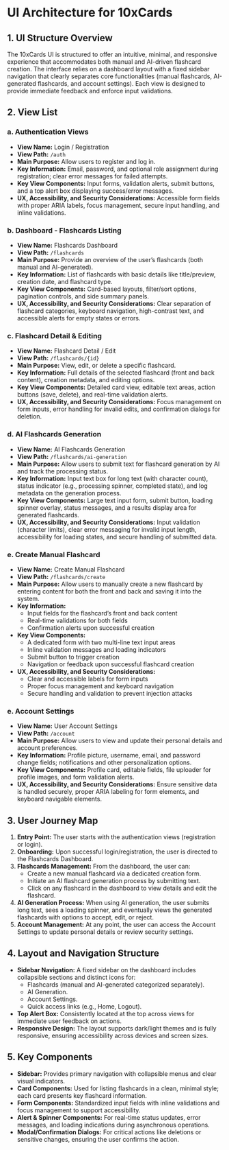 # UI Architecture for 10xCards

## 1. UI Structure Overview
The 10xCards UI is structured to offer an intuitive, minimal, and responsive experience that accommodates both manual and AI-driven flashcard creation. The interface relies on a dashboard layout with a fixed sidebar navigation that clearly separates core functionalities (manual flashcards, AI-generated flashcards, and account settings). Each view is designed to provide immediate feedback and enforce input validations.

## 2. View List

### a. Authentication Views
- **View Name:** Login / Registration
- **View Path:** `/auth`
- **Main Purpose:** Allow users to register and log in.
- **Key Information:** Email, password, and optional role assignment during registration; clear error messages for failed attempts.
- **Key View Components:** Input forms, validation alerts, submit buttons, and a top alert box displaying success/error messages.
- **UX, Accessibility, and Security Considerations:** Accessible form fields with proper ARIA labels, focus management, secure input handling, and inline validations.

### b. Dashboard - Flashcards Listing
- **View Name:** Flashcards Dashboard
- **View Path:** `/flashcards`
- **Main Purpose:** Provide an overview of the user’s flashcards (both manual and AI-generated).
- **Key Information:** List of flashcards with basic details like title/preview, creation date, and flashcard type.
- **Key View Components:** Card-based layouts, filter/sort options, pagination controls, and side summary panels.
- **UX, Accessibility, and Security Considerations:** Clear separation of flashcard categories, keyboard navigation, high-contrast text, and accessible alerts for empty states or errors.

### c. Flashcard Detail & Editing
- **View Name:** Flashcard Detail / Edit
- **View Path:** `/flashcards/{id}`
- **Main Purpose:** View, edit, or delete a specific flashcard.
- **Key Information:** Full details of the selected flashcard (front and back content), creation metadata, and editing options.
- **Key View Components:** Detailed card view, editable text areas, action buttons (save, delete), and real-time validation alerts.
- **UX, Accessibility, and Security Considerations:** Focus management on form inputs, error handling for invalid edits, and confirmation dialogs for deletion.

### d. AI Flashcards Generation
- **View Name:** AI Flashcards Generation
- **View Path:** `/flashcards/ai-generation`
- **Main Purpose:** Allow users to submit text for flashcard generation by AI and track the processing status.
- **Key Information:** Input text box for long text (with character count), status indicator (e.g., processing spinner, completed state), and log metadata on the generation process.
- **Key View Components:** Large text input form, submit button, loading spinner overlay, status messages, and a results display area for generated flashcards.
- **UX, Accessibility, and Security Considerations:** Input validation (character limits), clear error messaging for invalid input length, accessibility for loading states, and secure handling of submitted data.

### e. Create Manual Flashcard
- **View Name:** Create Manual Flashcard
- **View Path:** `/flashcards/create`
- **Main Purpose:** Allow users to manually create a new flashcard by entering content for both the front and back and saving it into the system.
- **Key Information:**
  - Input fields for the flashcard’s front and back content
  - Real-time validations for both fields
  - Confirmation alerts upon successful creation
- **Key View Components:**
  - A dedicated form with two multi-line text input areas
  - Inline validation messages and loading indicators
  - Submit button to trigger creation
  - Navigation or feedback upon successful flashcard creation
- **UX, Accessibility, and Security Considerations:**
  - Clear and accessible labels for form inputs
  - Proper focus management and keyboard navigation
  - Secure handling and validation to prevent injection attacks

### e. Account Settings
- **View Name:** User Account Settings
- **View Path:** `/account`
- **Main Purpose:** Allow users to view and update their personal details and account preferences.
- **Key Information:** Profile picture, username, email, and password change fields; notifications and other personalization options.
- **Key View Components:** Profile card, editable fields, file uploader for profile images, and form validation alerts.
- **UX, Accessibility, and Security Considerations:** Ensure sensitive data is handled securely, proper ARIA labeling for form elements, and keyboard navigable elements.

## 3. User Journey Map
1. **Entry Point:** The user starts with the authentication views (registration or login).
2. **Onboarding:** Upon successful login/registration, the user is directed to the Flashcards Dashboard.
3. **Flashcards Management:** From the dashboard, the user can: 
   - Create a new manual flashcard via a dedicated creation form.
   - Initiate an AI flashcard generation process by submitting text.
   - Click on any flashcard in the dashboard to view details and edit the flashcard.
4. **AI Generation Process:** When using AI generation, the user submits long text, sees a loading spinner, and eventually views the generated flashcards with options to accept, edit, or reject.
5. **Account Management:** At any point, the user can access the Account Settings to update personal details or review security settings.

## 4. Layout and Navigation Structure
- **Sidebar Navigation:** A fixed sidebar on the dashboard includes collapsible sections and distinct icons for:
  - Flashcards (manual and AI-generated categorized separately).
  - AI Generation.
  - Account Settings.
  - Quick access links (e.g., Home, Logout).
- **Top Alert Box:** Consistently located at the top across views for immediate user feedback on actions.
- **Responsive Design:** The layout supports dark/light themes and is fully responsive, ensuring accessibility across devices and screen sizes.

## 5. Key Components
- **Sidebar:** Provides primary navigation with collapsible menus and clear visual indicators.
- **Card Components:** Used for listing flashcards in a clean, minimal style; each card presents key flashcard information.
- **Form Components:** Standardized input fields with inline validations and focus management to support accessibility.
- **Alert & Spinner Components:** For real-time status updates, error messages, and loading indications during asynchronous operations.
- **Modal/Confirmation Dialogs:** For critical actions like deletions or sensitive changes, ensuring the user confirms the action.

